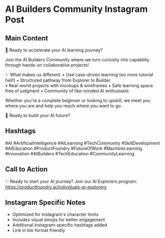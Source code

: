 # AI Builders Community Instagram Post

## Main Content

🚀 Ready to accelerate your AI learning journey?

Join the AI Builders Community where we turn curiosity into capability through hands-on collaborative projects! 

✨ What makes us different:
• Use case-driven learning (no more tutorial hell!)
• Structured pathway from Explorer to Builder  
• Real-world projects with mockups & wireframes
• Safe learning space free of judgment
• Community of like-minded AI enthusiasts

Whether you're a complete beginner or looking to upskill, we meet you where you are and help you reach where you want to go.

🎯 Ready to build your AI future?

## Hashtags

#AI #ArtificialIntelligence #AILearning #TechCommunity #SkillDevelopment #AIEducation #ProductFoundry #FutureOfWork #MachineLearning #Innovation #AIBuilders #TechEducation #CommunityLearning

## Call to Action

✨ Ready to start your AI journey? 
Join our AI Explorers program: https://productfoundry.ai/individuals-ai-explorers

## Instagram Specific Notes

- Optimized for Instagram's character limits
- Includes visual emojis for better engagement
- Additional Instagram-specific hashtags added
- Link in bio format friendly